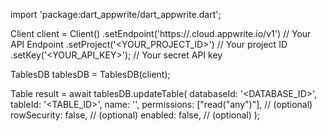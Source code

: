import 'package:dart_appwrite/dart_appwrite.dart';

Client client = Client()
    .setEndpoint('https://<REGION>.cloud.appwrite.io/v1') // Your API Endpoint
    .setProject('<YOUR_PROJECT_ID>') // Your project ID
    .setKey('<YOUR_API_KEY>'); // Your secret API key

TablesDB tablesDB = TablesDB(client);

Table result = await tablesDB.updateTable(
    databaseId: '<DATABASE_ID>',
    tableId: '<TABLE_ID>',
    name: '<NAME>',
    permissions: ["read("any")"], // (optional)
    rowSecurity: false, // (optional)
    enabled: false, // (optional)
);
